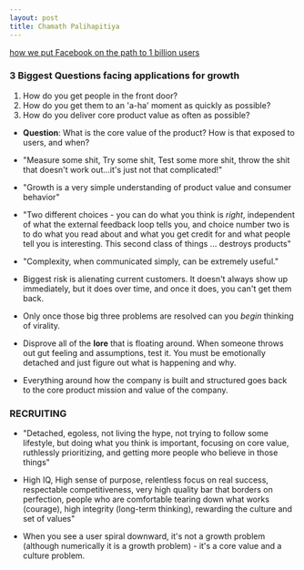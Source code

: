 ```yaml
---
layout: post
title: Chamath Palihapitiya
---
```


[how we put Facebook on the path to 1 billion users](http://www.youtube.com/watch?v=raIUQP71SBU&feature=youtu.be)

### 3 Biggest Questions facing applications for growth ###

  1. How do you get people in the front door?
  2. How do you get them to an 'a-ha' moment as quickly as possible?
  3. How do you deliver core product value as often as possible?

* **Question**: What is the core value of the product? How is that exposed to users, and when?

* "Measure some shit, Try some shit, Test some more shit, throw the shit that 
doesn't work out...it's just not that complicated!"
* "Growth is a very simple understanding of product value and consumer behavior"
* "Two different choices - you can do what you think is *right*, independent of 
what the external feedback loop tells you, and choice number two is to do what
you read about and what you get credit for and what people tell you is interesting.
This second class of things ... destroys products"
* "Complexity, when communicated simply, can be extremely useful."

* Biggest risk is alienating current customers. It doesn't always show up 
immediately, but it does over time, and once it does, you can't get them back.

* Only once those big three problems are resolved can you *begin* thinking of virality.

* Disprove all of the **lore** that is floating around. When someone throws out 
gut feeling and assumptions, test it. You must be emotionally detached and just 
figure out what is happening and why.

* Everything around how the company is built and structured goes back to the core
product mission and value of the company.

### RECRUITING ###
* "Detached, egoless, not living the hype, not trying to follow some lifestyle,
but doing what you think is important, focusing on core value, ruthlessly prioritizing,
and getting more people who believe in those things"
* High IQ, High sense of purpose, relentless focus on real success, respectable 
competitiveness, very high quality bar that borders on perfection, people who are 
comfortable tearing down what works (courage), high integrity (long-term thinking),
rewarding the culture and set of values"


* When you see a user spiral downward, it's not a growth problem (although numerically
it is a growth problem) - it's a core value and a culture problem.
